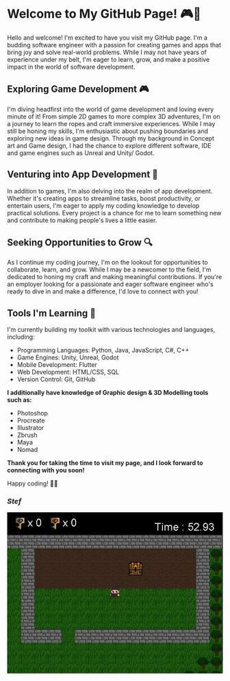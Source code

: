 

# Welcome to My GitHub Page! 🎮📱

Hello and welcome! I'm excited to have you visit my GitHub page. 
I'm a budding software engineer with a passion for creating games and apps that bring joy and solve 
real-world problems. 
While I may not have years of experience under my belt, I'm eager to learn, grow, and make a positive 
impact in the world of software development.

## Exploring Game Development 🎮 
I'm diving headfirst into the world of game development and loving every minute of it! From simple 
2D games to more complex 3D adventures, 
I'm on a journey to learn the ropes and craft immersive experiences. 
While I may still be honing my skills, I'm enthusiastic about pushing boundaries and exploring new ideas 
in game design. Through my 
background in Concept art and Game design, I had the chance to explore different software, IDE and game 
engines such as Unreal and Unity/ Godot.

## Venturing into App Development 📱 
In addition to games, I'm also delving into the realm of app development. Whether it's creating apps to 
streamline tasks, boost productivity, or entertain users, I'm eager to apply my coding knowledge to develop practical solutions. 
Every project is a chance for me to learn something new and contribute to making people's lives a little easier.

## Seeking Opportunities to Grow 🔍
As I continue my coding journey, I'm on the lookout for opportunities to collaborate, learn, and grow. 
While I may be a newcomer to the field, I'm dedicated to honing my craft and making meaningful contributions. 
If you're an employer looking for a passionate and eager software engineer who's ready to dive in and make a 
difference, I'd love to connect with you!

## Tools I'm Learning 🔧 
I'm currently building my toolkit with various technologies and languages, including:

* Programming Languages: Python, Java, JavaScript, C#, C++
* Game Engines: Unity, Unreal, Godot
* Mobile Development: Flutter
* Web Development: HTML/CSS, SQL
* Version Control: Git, GitHub

**I additionally have knowledge of Graphic design & 3D Modelling tools such as:**
* Photoshop
* Procreate
* Illustrator
* Zbrush
* Maya
* Nomad

**Thank you for taking the time to visit my page, and I look forward to connecting with you soon!**

Happy coding! 🚀✨

### _Stef_

![Screenshot of my 2D adventure game, still in development.](Java_game.JPG)
